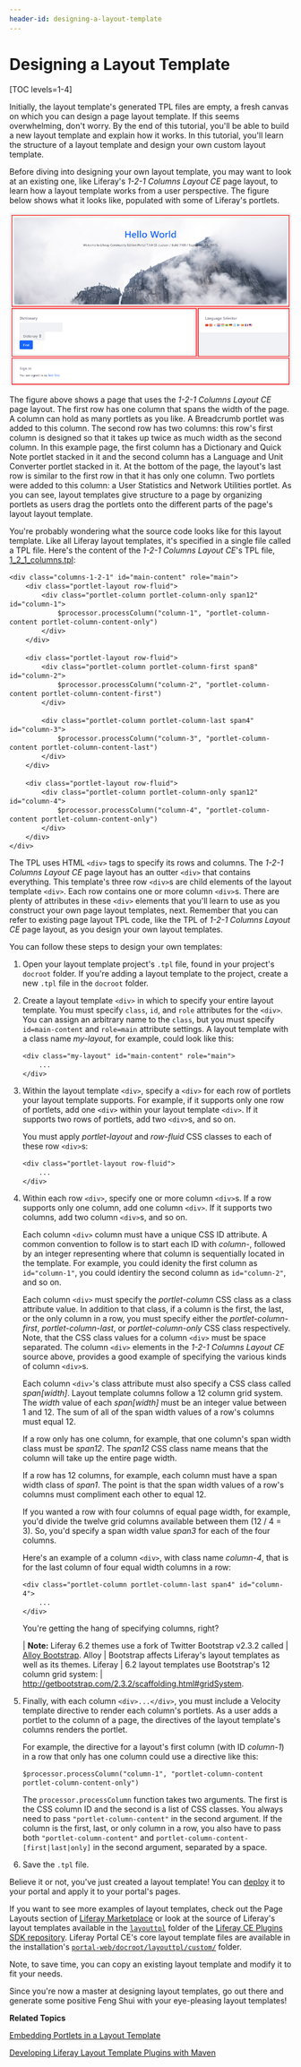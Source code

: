```yaml
---
header-id: designing-a-layout-template
---
```


# Designing a Layout Template

[TOC levels=1-4]

Initially, the layout template's generated TPL files are empty, a fresh canvas
on which you can design a page layout template. If this seems overwhelming,
don't worry. By the end of this tutorial, you'll be able to build a new layout
template and explain how it works. In this tutorial, you'll learn the structure
of a layout template and design your own custom layout template. 

Before diving into designing your own layout template, you may want to look at
an existing one, like Liferay's *1-2-1 Columns Layout CE* page layout, to learn
how a layout template works from a user perspective. The figure below shows what
it looks like, populated with some of Liferay's portlets. 

![Figure 1: The *1-2-1 Columns Layout CE* page layout works nicely for spanning portlets accross a page's header and footer and for grouping portlets in the middle of the page.](../../images/layout-template-1-2-1-columns.png)

The figure above shows a page that uses the *1-2-1 Columns Layout CE* page
layout. The first row has one column that spans the width of the page. A column
can hold as many portlets as you like. A Breadcrumb portlet was added to this
column. The second row has two columns: this row's first column is designed so
that it takes up twice as much width as the second column. In this example page,
the first column has a Dictionary and Quick Note portlet stacked in it and the
second column has a Language and Unit Converter portlet stacked in it. At the
bottom of the page, the layout's last row is similar to the first row in that it
has only one column. Two portlets were added to this column: a User Statistics
and Network Utilities portlet. As you can see, layout templates give structure
to a page by organizing portlets as users drag the portlets onto the different
parts of the page's layout layout template. 

You're probably wondering what the source code looks like for this layout
template. Like all Liferay layout templates, it's specified in a single file
called a TPL file. Here's the content of the *1-2-1 Columns Layout CE*'s TPL
file,
[1_2_1_columns.tpl](https://github.com/liferay/liferay-plugins/blob/6.2.x/layouttpl/1-2-1-columns-layouttpl/docroot/1_2_1_columns.tpl):

    <div class="columns-1-2-1" id="main-content" role="main">
        <div class="portlet-layout row-fluid">
            <div class="portlet-column portlet-column-only span12" id="column-1">
                $processor.processColumn("column-1", "portlet-column-content portlet-column-content-only")
            </div>
        </div>

        <div class="portlet-layout row-fluid">
            <div class="portlet-column portlet-column-first span8" id="column-2">
                $processor.processColumn("column-2", "portlet-column-content portlet-column-content-first")
            </div>

            <div class="portlet-column portlet-column-last span4" id="column-3">
                $processor.processColumn("column-3", "portlet-column-content portlet-column-content-last")
            </div>
        </div>

        <div class="portlet-layout row-fluid">
            <div class="portlet-column portlet-column-only span12" id="column-4">
                $processor.processColumn("column-4", "portlet-column-content portlet-column-content-only")
            </div>
        </div>
    </div>

The TPL uses HTML `<div>` tags to specify its rows and columns. The *1-2-1
Columns Layout CE* page layout has an outter `<div>` that contains everything.
This template's three row `<div>`s are child elements of the layout template
`<div>`. Each row contains one or more column `<div>`s. There are plenty of
attributes in these `<div>` elements that you'll learn to use as you construct
your own page layout templates, next. Remember that you can refer to existing
page layout TPL code, like the TPL of *1-2-1 Columns Layout CE* page layout, as
you design your own layout templates. 

You can follow these steps to design your own templates: 

1.  Open your layout template project's `.tpl` file, found in your project's
`docroot` folder. If you're adding a layout template to the project, create a
new `.tpl` file in the `docroot` folder. 

2.  Create a layout template `<div>` in which to specify your entire layout
template. You must specify `class`, `id`, and `role` attributes for the `<div>`.
You can assign an arbitrary name to the `class`, but you must specify
`id=main-content` and `role=main` attribute settings. A layout template with a
class name *my-layout*, for example, could look like this: 

        <div class="my-layout" id="main-content" role="main">
            ...
        </div>

3.  Within the layout template `<div>`, specify a `<div>` for each row of
portlets your layout template supports. For example, if it supports only one row
of portlets, add one `<div>` within your layout template `<div>`. If it supports
two rows of portlets, add two `<div>`s, and so on.

    You must apply *portlet-layout* and *row-fluid* CSS classes to each of these
    row `<div>`s:

        <div class="portlet-layout row-fluid">
            ...
        </div>

4.  Within each row `<div>`, specify one or more column `<div>`s. If a row
supports only one column, add one column `<div>`. If it supports two columns,
add two column `<div>`s, and so on.

    Each column `<div>` column must have a unique CSS ID attribute. A common
    convention to follow is to start each ID with *column-*, followed by an
    integer representing where that column is sequentially located in the
    template. For example, you could idenity the first column  as
    `id="column-1"`, you could identiry the second column  as `id="column-2"`,
    and so on. 

    Each column `<div>` must specify the *portlet-column* CSS class as a class
    attribute value. In addition to that class, if a column is the first, the
    last, or the only column in a row, you must specify either the
    *portlet-column-first*, *portlet-column-last*, or *portlet-column-only* CSS
    class respectively. Note, that the CSS class values for a column `<div>`
    must be space separated. The column `<div>` elements in the *1-2-1 Columns
    Layout CE* source above, provides a good example of specifying the various
    kinds of column `<div>`s. 

    Each column `<div>`'s class attribute must also specify a CSS class called
    *span[width]*. Layout template columns follow a 12 column grid system. The
    *width* value of each *span[width]* must be an integer value between 1 and
    12. The sum of all of the span width values of a row's columns must equal
    12. 

    If a row only has one column, for example, that one column's span width
    class must be *span12*. The *span12* CSS class name means that the column
    will take up the entire page width.
    
    If a row has 12 columns, for example, each column must have a span width
    class of *span1*. The point is that the span width values of a row's columns
    must compliment each other to equal 12. 

    If you wanted a row with four columns of equal page width, for example,
    you'd divide the twelve grid columns available between them (12 / 4 = 3).
    So, you'd specify a span width value *span3* for each of the four columns.

    Here's an example of a column `<div>`, with class name *column-4*, that is
    for the last column of four equal width columns in a row: 

        <div class="portlet-column portlet-column-last span4" id="column-4">
            ...
        </div>

    You're getting the hang of specifying columns, right?

    | **Note:** Liferay 6.2 themes use a fork of Twitter Bootstrap v2.3.2 called
    | [Alloy Bootstrap](https://github.com/liferay/alloy-bootstrap). Alloy
    | Bootstrap affects Liferay's layout templates as well as its themes. Liferay
    | 6.2 layout templates use Bootstrap's 12 column grid system:
    | <http://getbootstrap.com/2.3.2/scaffolding.html#gridSystem>.

5.  Finally, with each column `<div>...</div>`, you must include a Velocity
template directive to render each column's portlets. As a user adds a portlet to
the column of a page, the directives of the layout template's columns renders
the portlet. 

    For example, the directive for a layout's first column (with ID
    *column-1*) in a row that only has one column could use a directive like
    this: 

        $processor.processColumn("column-1", "portlet-column-content portlet-column-content-only")

    The `processor.processColumn` function takes two arguments. The first is the 
    CSS column ID and the second is a list of CSS classes. You always need to 
    pass `"portlet-column-content"` in the second argument. If the column is the 
    first, last, or only column in a row, you also have to pass both
    `"portlet-column-content"` and `portlet-column-content-[first|last|only]` in 
    the second argument, separated by a space.

6.  Save the `.tpl` file. 

Believe it or not, you've just created a layout template! You can
[deploy](/docs/6-2/tutorials/-/knowledge_base/t/deploying-plugins)
it to your portal and apply it to your portal's pages. 

If you want to see more examples of layout templates, check out the Page Layouts
section of [Liferay Marketplace](www.liferay.com/marketplace) or look at the
source of Liferay's layout templates available in the
[`layouttpl`](https://github.com/liferay/liferay-plugins/tree/6.2.x/layouttpl)
folder of the
[Liferay CE Plugins SDK repository](http://github.com/liferay/liferay-plugins).
Liferay Portal CE's core layout template files are available in the
installation's
[`portal-web/docroot/layouttpl/custom/`](https://github.com/liferay/liferay-portal/tree/6.2.x/portal-web/docroot/layouttpl/custom)
folder. 

Note, to save time, you can copy an existing layout template and modify it to
fit your needs. 

Since you're now a master at designing layout templates, go out there and
generate some positive Feng Shui with your eye-pleasing layout templates! 

**Related Topics**

[Embedding Portlets in a Layout Template](/docs/6-2/tutorials/-/knowledge_base/t/embedding-portlets-in-a-layout-template)

[Developing Liferay Layout Template Plugins with Maven](/docs/6-2/tutorials/-/knowledge_base/t/developing-liferay-layout-template-plugins-with-mav)
